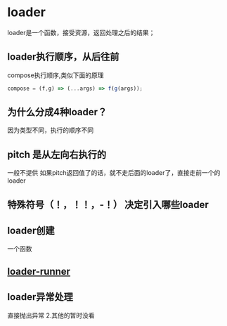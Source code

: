 # loader

loader是一个函数，接受资源，返回处理之后的结果；

## loader执行顺序，从后往前

compose执行顺序,类似下面的原理

```js
compose = (f,g) => (...args) => f(g(args));
```

## 为什么分成4种loader？

因为类型不同，执行的顺序不同

## pitch 是从左向右执行的

一般不提供
如果pitch返回值了的话，就不走后面的loader了，直接走前一个的loader

## 特殊符号（！，！！，-！） 决定引入哪些loader

## loader创建

一个函数

## [loader-runner](https://github.com/webpack/loader-runner)

## loader异常处理

直接抛出异常
2.其他的暂时没看
